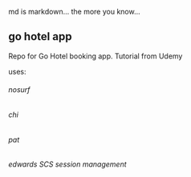 md is markdown... the more you know...

## go hotel app

Repo for Go Hotel booking app. Tutorial from Udemy

uses:

###### nosurf
###### chi
###### pat
###### edwards SCS session management